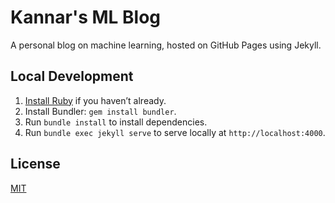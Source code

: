 # Kannar's ML Blog

A personal blog on machine learning, hosted on GitHub Pages using Jekyll.

## Local Development

1. [Install Ruby](https://www.ruby-lang.org/en/downloads/) if you haven’t already.
2. Install Bundler: `gem install bundler`.
3. Run `bundle install` to install dependencies.
4. Run `bundle exec jekyll serve` to serve locally at `http://localhost:4000`.

## License

[MIT](LICENSE)
